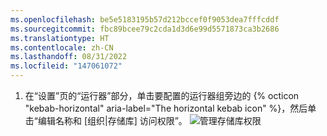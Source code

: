 ```yaml
---
ms.openlocfilehash: be5e5183195b57d212bccef0f9053dea7fffcddf
ms.sourcegitcommit: fbc89bcee79c2cda1d3d6e99d5571873ca3b2686
ms.translationtype: HT
ms.contentlocale: zh-CN
ms.lasthandoff: 08/31/2022
ms.locfileid: "147061072"
---
```

1. 在“设置”页的“运行器”部分，单击要配置的运行器组旁边的 {% octicon "kebab-horizontal" aria-label="The horizontal kebab icon" %}，然后单击“编辑名称和 [组织|存储库] 访问权限”。
    ![管理存储库权限](/assets/images/help/settings/actions-runner-manage-permissions.png)
